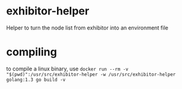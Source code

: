 # exhibitor-helper
Helper to turn the node list from exhibitor into an environment file

# compiling
to compile a linux binary, use `docker run --rm -v
"$(pwd)":/usr/src/exhibitor-helper -w /usr/src/exhibitor-helper
golang:1.3 go build -v`

